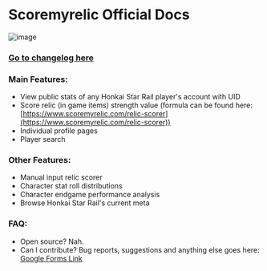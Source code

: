 # Scoremyrelic Official Docs
![image](https://github.com/gdonlol/scoremyrelic-docs/assets/66427508/d4cf693a-5eab-4946-8ba8-7ae9a6481a52)
### [Go to changelog here](/changelog.md)

### Main Features:
- View public stats of any Honkai Star Rail player's account with UID
- Score relic (in game items) strength value (formula can be found here: [https://www.scoremyrelic.com/relic-scorer](https://www.scoremyrelic.com/relic-scorer))
- Individual profile pages
- Player search

### Other Features:
- Manual input relic scorer
- Character stat roll distributions
- Character endgame performance analysis
- Browse Honkai Star Rail's current meta

### FAQ:
- Open source? Nah.
- Can I contribute? Bug reports, suggestions and anything else goes here: [Google Forms Link](https://docs.google.com/forms/d/e/1FAIpQLSesJ8TrD1JWK72VbCAmQYgI_w7-SkOdpBWe1o8VrPj44R6HUA/viewform?usp=sf_link)
